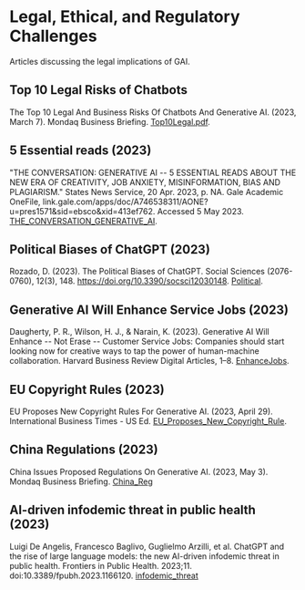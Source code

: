 # Legal, Ethical, and Regulatory Challenges

Articles discussing the legal implications of GAI.

## Top 10 Legal Risks of Chatbots
The Top 10 Legal And Business Risks Of Chatbots And Generative AI. (2023, March 7). Mondaq Business Briefing. [Top10Legal.pdf](Top10Legal.pdf).

## 5 Essential reads (2023)
"THE CONVERSATION: GENERATIVE AI -- 5 ESSENTIAL READS ABOUT THE NEW ERA OF CREATIVITY, JOB ANXIETY, MISINFORMATION, BIAS AND PLAGIARISM." States News Service, 20 Apr. 2023, p. NA. Gale Academic OneFile, link.gale.com/apps/doc/A746538311/AONE?u=pres1571&sid=ebsco&xid=413ef762. Accessed 5 May 2023. [THE_CONVERSATION_GENERATIVE_AI](THE_CONVERSATION_GENERATIVE_AI.pdf).

## Political Biases of ChatGPT (2023)
Rozado, D. (2023). The Political Biases of ChatGPT. Social Sciences (2076-0760), 12(3), 148. https://doi.org/10.3390/socsci12030148. [Political](Political.pdf).

## Generative AI Will Enhance Service Jobs (2023)
Daugherty, P. R., Wilson, H. J., & Narain, K. (2023). Generative AI Will Enhance -- Not Erase -- Customer Service Jobs: Companies should start looking now for creative ways to tap the power of human-machine collaboration. Harvard Business Review Digital Articles, 1–8. [EnhanceJobs](EnhanceJobs.pdf).

## EU Copyright Rules (2023)
EU Proposes New Copyright Rules For Generative AI. (2023, April 29). International Business Times - US Ed. [EU_Proposes_New_Copyright_Rule](EU_Proposes_New_Copyright_Rule.pdf).

## China Regulations (2023)
China Issues Proposed Regulations On Generative AI. (2023, May 3). Mondaq Business Briefing. [China_Reg](China_Reg.pdf)

## AI-driven infodemic threat in public health (2023)
Luigi De Angelis, Francesco Baglivo, Guglielmo Arzilli, et al. ChatGPT and the rise of large language models: the new AI-driven infodemic threat in public health. Frontiers in Public Health. 2023;11. doi:10.3389/fpubh.2023.1166120. [infodemic_threat](infodemic_threat.pdf)